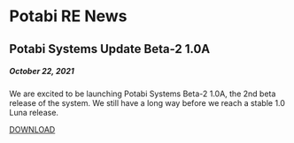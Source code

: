 # Potabi RE News
## Potabi Systems Update Beta-2 1.0A 
##### October 22, 2021

We are excited to be launching Potabi Systems Beta-2 1.0A, the 2nd beta release of the system. We still have a long way before we reach a stable 1.0 Luna release.

[DOWNLOAD](https://github.com/Potabi/release/releases/download/b2_1.0a-release/potabi-mate-b2_1.0a_Luna.iso)
